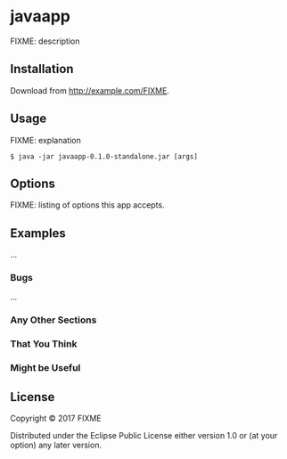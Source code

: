 # javaapp

FIXME: description

## Installation

Download from http://example.com/FIXME.

## Usage

FIXME: explanation

    $ java -jar javaapp-0.1.0-standalone.jar [args]

## Options

FIXME: listing of options this app accepts.

## Examples

...

### Bugs

...

### Any Other Sections
### That You Think
### Might be Useful

## License

Copyright © 2017 FIXME

Distributed under the Eclipse Public License either version 1.0 or (at
your option) any later version.
